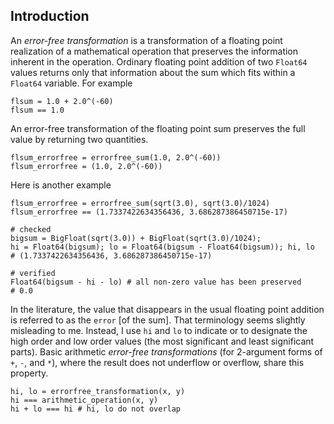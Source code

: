 ## Introduction

An _error-free transformation_ is a transformation of a floating point realization of a mathematical operation that preserves the information inherent in the operation.  Ordinary floating point addition of two `Float64` values returns only that information about the sum which fits within a `Float64` variable.  For example
```
flsum = 1.0 + 2.0^(-60)
flsum == 1.0
```
An error-free transformation of the floating point sum preserves the full value by returning two quantities.
```
flsum_errorfree = errorfree_sum(1.0, 2.0^(-60))
flsum_errorfree = (1.0, 2.0^(-60))
```
Here is another example
```
flsum_errorfree = errorfree_sum(sqrt(3.0), sqrt(3.0)/1024)
flsum_errorfree == (1.7337422634356436, 3.686287386450715e-17)

# checked
bigsum = BigFloat(sqrt(3.0)) + BigFloat(sqrt(3.0)/1024);
hi = Float64(bigsum); lo = Float64(bigsum - Float64(bigsum)); hi, lo
# (1.7337422634356436, 3.686287386450715e-17)

# verified
Float64(bigsum - hi - lo) # all non-zero value has been preserved
# 0.0
```
In the literature, the value that disappears in the usual floating point addition is referred to as the `error` [of the sum].  That terminology seems slightly misleading to me. Instead, I use `hi` and `lo` to indicate or to designate the high order and low order values (the most significant and least significant parts). Basic arithmetic _error-free transformations_ (for 2-argument forms of `+`, `-`, and `*`), where the result does not underflow or overflow, share this property.
```
hi, lo = errorfree_transformation(x, y)
hi === arithmetic_operation(x, y)
hi + lo === hi # hi, lo do not overlap
```

